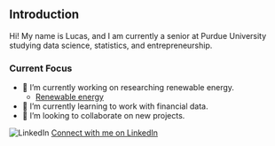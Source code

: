 ## Introduction

Hi! My name is Lucas, and I am currently a senior at Purdue University studying data science, statistics, and entrepreneurship.



### Current Focus

- 🔭 I’m currently working on researching renewable energy.
    - [Renewable energy ](https://github.com/LucasMazza42/RenewableEnergy)
- 🌱 I’m currently learning to work with financial data.
- 👯 I’m looking to collaborate on new projects.

![LinkedIn](/images/linkedin_logo.png)
[Connect with me on LinkedIn](https://www.linkedin.com/in/lucas-mazza-8ab9511b5/)

